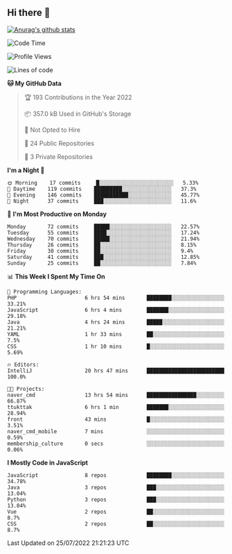 ## Hi there 👋

[![Anurag's github stats](https://github-readme-stats.vercel.app/api?username=Songwonseok)](https://github.com/anuraghazra/github-readme-stats)



<!--START_SECTION:waka-->
![Code Time](http://img.shields.io/badge/Code%20Time-1%2C651%20hrs%2041%20mins-blue)

![Profile Views](http://img.shields.io/badge/Profile%20Views-1-blue)

![Lines of code](https://img.shields.io/badge/From%20Hello%20World%20I%27ve%20Written-3%20Million%20lines%20of%20code-blue)

**🐱 My GitHub Data** 

> 🏆 193 Contributions in the Year 2022
 > 
> 📦 357.0 kB Used in GitHub's Storage 
 > 
> 🚫 Not Opted to Hire
 > 
> 📜 24 Public Repositories 
 > 
> 🔑 3 Private Repositories  
 > 
**I'm a Night 🦉** 

```text
🌞 Morning    17 commits     █░░░░░░░░░░░░░░░░░░░░░░░░   5.33% 
🌆 Daytime    119 commits    █████████░░░░░░░░░░░░░░░░   37.3% 
🌃 Evening    146 commits    ███████████░░░░░░░░░░░░░░   45.77% 
🌙 Night      37 commits     ███░░░░░░░░░░░░░░░░░░░░░░   11.6%

```
📅 **I'm Most Productive on Monday** 

```text
Monday       72 commits     █████░░░░░░░░░░░░░░░░░░░░   22.57% 
Tuesday      55 commits     ████░░░░░░░░░░░░░░░░░░░░░   17.24% 
Wednesday    70 commits     █████░░░░░░░░░░░░░░░░░░░░   21.94% 
Thursday     26 commits     ██░░░░░░░░░░░░░░░░░░░░░░░   8.15% 
Friday       30 commits     ██░░░░░░░░░░░░░░░░░░░░░░░   9.4% 
Saturday     41 commits     ███░░░░░░░░░░░░░░░░░░░░░░   12.85% 
Sunday       25 commits     ██░░░░░░░░░░░░░░░░░░░░░░░   7.84%

```


📊 **This Week I Spent My Time On** 

```text
💬 Programming Languages: 
PHP                      6 hrs 54 mins       ████████░░░░░░░░░░░░░░░░░   33.21% 
JavaScript               6 hrs 4 mins        ███████░░░░░░░░░░░░░░░░░░   29.18% 
Java                     4 hrs 24 mins       █████░░░░░░░░░░░░░░░░░░░░   21.21% 
YAML                     1 hr 33 mins        ██░░░░░░░░░░░░░░░░░░░░░░░   7.5% 
CSS                      1 hr 10 mins        █░░░░░░░░░░░░░░░░░░░░░░░░   5.69%

🔥 Editors: 
IntelliJ                 20 hrs 47 mins      █████████████████████████   100.0%

🐱‍💻 Projects: 
naver_cmd                13 hrs 54 mins      ████████████████░░░░░░░░░   66.87% 
ttukttak                 6 hrs 1 min         ███████░░░░░░░░░░░░░░░░░░   28.94% 
front                    43 mins             █░░░░░░░░░░░░░░░░░░░░░░░░   3.51% 
naver_cmd_mobile         7 mins              ░░░░░░░░░░░░░░░░░░░░░░░░░   0.59% 
membership_culture       0 secs              ░░░░░░░░░░░░░░░░░░░░░░░░░   0.06%

```

**I Mostly Code in JavaScript** 

```text
JavaScript               8 repos             ████████░░░░░░░░░░░░░░░░░   34.78% 
Java                     3 repos             ███░░░░░░░░░░░░░░░░░░░░░░   13.04% 
Python                   3 repos             ███░░░░░░░░░░░░░░░░░░░░░░   13.04% 
Vue                      2 repos             ██░░░░░░░░░░░░░░░░░░░░░░░   8.7% 
CSS                      2 repos             ██░░░░░░░░░░░░░░░░░░░░░░░   8.7%

```



 Last Updated on 25/07/2022 21:21:23 UTC
<!--END_SECTION:waka-->
